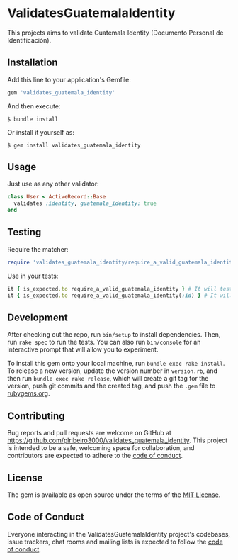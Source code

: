 # ValidatesGuatemalaIdentity

This projects aims to validate Guatemala Identity (Documento Personal de Identificación).

## Installation

Add this line to your application's Gemfile:

```ruby
gem 'validates_guatemala_identity'
```

And then execute:

    $ bundle install

Or install it yourself as:

    $ gem install validates_guatemala_identity

## Usage

Just use as any other validator:

```ruby
class User < ActiveRecord::Base
  validates :identity, guatemala_identity: true
end
```

## Testing

Require the matcher:

```ruby
require 'validates_guatemala_identity/require_a_valid_guatemala_identity_matcher'
```

Use in your tests:

```ruby
it { is_expected.to require_a_valid_guatemala_identity } # It will test the attribute :identity by default
it { is_expected.to require_a_valid_guatemala_identity(:id) } # It will test the attribute :id
```

## Development

After checking out the repo, run `bin/setup` to install dependencies. Then, run `rake spec` to run the tests. You can also run `bin/console` for an interactive prompt that will allow you to experiment.

To install this gem onto your local machine, run `bundle exec rake install`. To release a new version, update the version number in `version.rb`, and then run `bundle exec rake release`, which will create a git tag for the version, push git commits and the created tag, and push the `.gem` file to [rubygems.org](https://rubygems.org).

## Contributing

Bug reports and pull requests are welcome on GitHub at https://github.com/plribeiro3000/validates_guatemala_identity. This project is intended to be a safe, welcoming space for collaboration, and contributors are expected to adhere to the [code of conduct](https://github.com/plribeiro3000/validates_guatemala_identity/blob/master/CODE_OF_CONDUCT.md).

## License

The gem is available as open source under the terms of the [MIT License](https://opensource.org/licenses/MIT).

## Code of Conduct

Everyone interacting in the ValidatesGuatemalaIdentity project's codebases, issue trackers, chat rooms and mailing lists is expected to follow the [code of conduct](https://github.com/plribeiro3000/validates_guatemala_identity/blob/master/CODE_OF_CONDUCT.md).
